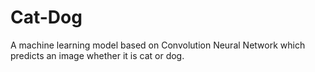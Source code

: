 # Cat-Dog
A machine learning model based on Convolution Neural Network which predicts an image whether it is cat or dog.
